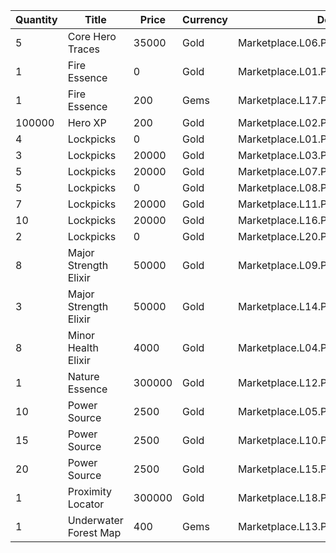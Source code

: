 | Quantity | Title | Price | Currency |  Dev Name |
| -------- | ----- | ----- | -------- |  -------- |
| 5 | Core Hero Traces | 35000 | Gold | Marketplace.L06.Page02.Token.11 |
| 1 | Fire Essence | 0 | Gold | Marketplace.L01.Page2.VIP5.FreeBonus.32 |
| 1 | Fire Essence | 200 | Gems | Marketplace.L17.Page02.Shard.12 |
| 100000 | Hero XP | 200 | Gold | Marketplace.L02.Page02.XP.02 |
| 4 | Lockpicks | 0 | Gold | Marketplace.L01.Page02.Free.20 |
| 3 | Lockpicks | 20000 | Gold | Marketplace.L03.Page02.MapFragments.02 |
| 5 | Lockpicks | 20000 | Gold | Marketplace.L07.Page02.MapFragments.06 |
| 5 | Lockpicks | 0 | Gold | Marketplace.L08.Page02.Free.38 |
| 7 | Lockpicks | 20000 | Gold | Marketplace.L11.Page02.TreasureMap.02 |
| 10 | Lockpicks | 20000 | Gold | Marketplace.L16.Page02.TreasureMap.05 |
| 2 | Lockpicks | 0 | Gold | Marketplace.L20.Page02.Free.93 |
| 8 | Major Strength Elixir | 50000 | Gold | Marketplace.L09.Page02.MajorElixir.08 |
| 3 | Major Strength Elixir | 50000 | Gold | Marketplace.L14.Page02.ElixirAll.09 |
| 8 | Minor Health Elixir | 4000 | Gold | Marketplace.L04.Page02.MinorElixir.06 |
| 1 | Nature Essence | 300000 | Gold | Marketplace.L12.Page02.Reagent.14 |
| 10 | Power Source | 2500 | Gold | Marketplace.L05.Page02.PowerSource.02 |
| 15 | Power Source | 2500 | Gold | Marketplace.L10.Page02.PowerSource.05 |
| 20 | Power Source | 2500 | Gold | Marketplace.L15.Page02.PowerSource.08 |
| 1 | Proximity Locator | 300000 | Gold | Marketplace.L18.Page02.Hero.05 |
| 1 | Underwater Forest Map | 400 | Gems | Marketplace.L13.Page02.MapsMisc.26 |
